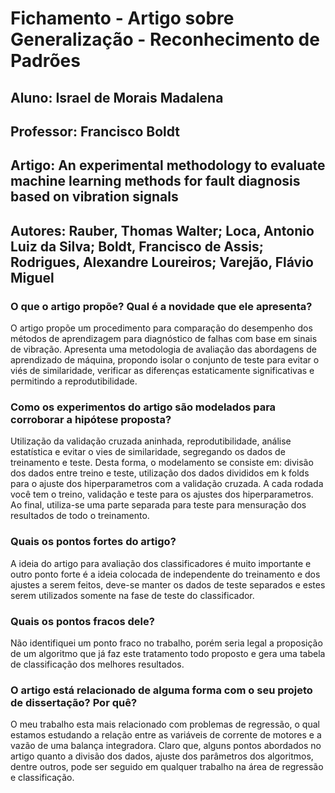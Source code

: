 # Fichamento - Artigo sobre Generalização - Reconhecimento de Padrões

## Aluno: Israel de Morais Madalena

## Professor: Francisco Boldt

## Artigo: An experimental methodology to evaluate machine learning methods for fault diagnosis based on vibration signals
## Autores: Rauber, Thomas Walter; Loca, Antonio Luiz da Silva; Boldt, Francisco de Assis; Rodrigues, Alexandre Loureiros; Varejão, Flávio Miguel

### O que o artigo propõe? Qual é a novidade que ele apresenta?

O artigo propõe um procedimento para comparação do desempenho dos métodos de aprendizagem para diagnóstico de falhas com base em sinais de vibração. Apresenta uma metodologia de avaliação das abordagens de aprendizado de máquina, propondo isolar o conjunto de teste para evitar o viés de similaridade, verificar as diferenças estaticamente significativas e permitindo a reprodutibilidade.


### Como os experimentos do artigo são modelados para corroborar a hipótese proposta?

Utilização da validação cruzada aninhada, reprodutibilidade, análise estatística e evitar o vies de similaridade, segregando os dados de treinamento e teste. Desta forma, o modelamento se consiste em: divisão dos dados entre treino e teste, utilização dos dados divididos em k folds para o ajuste dos hiperparametros com a validação cruzada. A cada rodada você tem o treino, validação e teste para os ajustes dos hiperparametros. Ao final, utiliza-se uma parte separada para teste para mensuração dos resultados de todo o treinamento.

### Quais os pontos fortes do artigo?

A ideia do artigo para avaliação dos classificadores é muito importante e outro ponto forte é a ideia colocada de independente do treinamento e dos ajustes a serem feitos, deve-se manter os dados de teste separados e estes serem utilizados somente na fase de teste do classificador.

### Quais os pontos fracos dele?

Não identifiquei um ponto fraco no trabalho, porém seria legal a proposição de um algoritmo que já faz este tratamento todo proposto e gera uma tabela de classificação dos melhores resultados.


### O artigo está relacionado de alguma forma com o seu projeto de dissertação? Por quê?

O meu trabalho esta mais relacionado com problemas de regressão, o qual estamos estudando a relação entre as variáveis de corrente de motores e a vazão de uma balança integradora. Claro que, alguns pontos abordados no artigo quanto a divisão dos dados, ajuste dos parâmetros dos algoritmos, dentre outros, pode ser seguido em qualquer trabalho na área de regressão e classificação.





